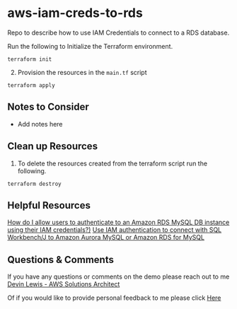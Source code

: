 # aws-iam-creds-to-rds
Repo to describe how to use IAM Credentials to connect to a RDS database.


Run the following to Initialize the Terraform environment.

```
terraform init
```

2. Provision the resources in the `main.tf` script

```
terraform apply
```

## Notes to Consider
* Add notes here

## Clean up Resources
1. To delete the resources created from the terraform script run the following.
```
terraform destroy
```

## Helpful Resources
[How do I allow users to authenticate to an Amazon RDS MySQL DB instance using their IAM credentials?)](https://aws.amazon.com/premiumsupport/knowledge-center/users-connect-rds-iam/)
[Use IAM authentication to connect with SQL Workbench/J to Amazon Aurora MySQL or Amazon RDS for MySQL](https://aws.amazon.com/blogs/database/use-iam-authentication-to-connect-with-sql-workbenchj-to-amazon-aurora-mysql-or-amazon-rds-for-mysql/)


## Questions & Comments
If you have any questions or comments on the demo please reach out to me [Devin Lewis - AWS Solutions Architect](mailto:lwdvin@amazon.com?subject=AWS%2FTerraform%20FMS%20Create%20Application%20List%20%28aws-terraform-fms-put-apps-list%29)

Of if you would like to provide personal feedback to me please click [Here](https://feedback.aws.amazon.com/?ea=lwdvin&fn=Devin&ln=Lewis)